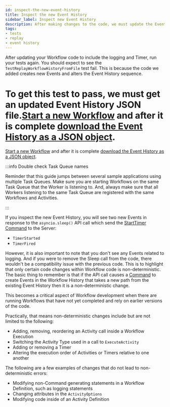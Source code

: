 ```yaml
---
id: inspect-the-new-event-history
title: Inspect the new Event History
sidebar_label: Inspect new Event History
description: After making changes to the code, we must update the Event History JSON file to get tests to pass.
tags:
- tests
- replay
- event history
---
```


<!-- DO NOT EDIT THIS FILE DIRECTLY.
THIS FILE IS GENERATED from https://github.com/temporalio/documentation-samples-python/blob/main/backgroundcheck_replay/backgroundcheck_dacx.py. -->

After updating your Workflow code to include the logging and Timer, run your tests again.
You should expect to see the `TestReplayWorkflowHistoryFromFile` test fail.
This is because the code we added creates new Events and alters the Event History sequence.

# To get this test to pass, we must get an updated Event History JSON file.[Start a new Workflow](/python/backgroundcheck-boilerplate-start-workflow) and after it is complete [download the Event History as a JSON object](/python/chapter-durable-execution/retrieve-event-history).

[Start a new Workflow](notion://www.notion.so/dev-guide/go/project-setup#start-workflow) and after it is complete [download the Event History as a JSON object](#retrieve-event-history).

:::info Double check Task Queue names

Reminder that this guide jumps between several sample applications using multiple Task Queues.
Make sure you are starting Workflows on the same Task Queue that the Worker is listening to.
And, always make sure that all Workers listening to the same Task Queue are registered with the same Workflows and Activities.

:::

If you inspect the new Event History, you will see two new Events in response to the `asyncio.sleep()` API call which send the [StartTimer Command](/references/commands#starttimer) to the Server:

- `TimerStarted`
- `TimerFired`

However, it is also important to note that you don't see any Events related to logging.
And if you were to remove the Sleep call from the code, there wouldn't be a compatibility issue with the previous code.
This is to highlight that only certain code changes within Workflow code is non-deterministic.
The basic thing to remember is that if the API call causes a [Command](/references/commands#) to create Events in the Workflow History that takes a new path from the existing Event History then it is a non-deterministic change.

This becomes a critical aspect of Workflow development when there are running Workflows that have not yet completed and rely on earlier versions of the code.

Practically, that means non-deterministic changes include but are not limited to the following:

- Adding, removing, reordering an Activity call inside a Workflow Execution
- Switching the Activity Type used in a call to `ExecuteActivity`
- Adding or removing a Timer
- Altering the execution order of Activities or Timers relative to one another

The following are a few examples of changes that do not lead to non-deterministic errors:

- Modifying non-Command generating statements in a Workflow Definition, such as logging statements
- Changing attributes in the `ActivityOptions`
- Modifying code inside of an Activity Definition
